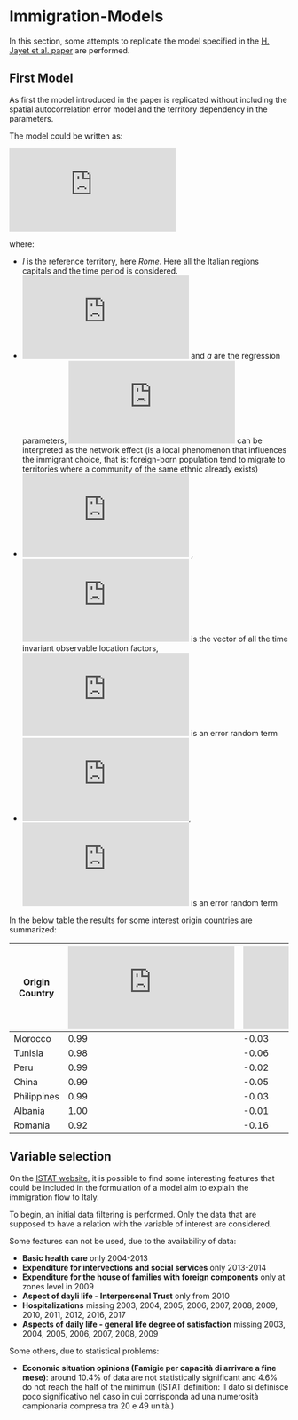 # Immigration-Models

In this section, some attempts to replicate the model specified in the [H. Jayet et al. paper](http://www.jstor.org/stable/41219121?casa_token=kWQZrm4oyF0AAAAA:KeWFnUzB0a35pI6h39ZjcK8jd4njelxV-w_oC98qZM2nro4pkyqIyrDON1KmTmVz7zfRrIvDY3xOU1ws2aQgkOANz_hYo-nkw0SGTtgDH2jGgG9k9g&seq=1#page_scan_tab_contents) are performed.

## First Model
As first the model introduced in the paper is replicated without including the spatial autocorrelation error model and the territory dependency in the parameters.

The model could be written as:

![](https://latex.codecogs.com/gif.latex?ln%28%5Cfrac%7Bn_%7Bi%2Ct%7D%7D%7Bn_%7BI%2Ct%7D%7D%29%20%3D%20%5Cbeta%20ln%28%5Cfrac%7Bn_%7Bi%2Ct-1%7D%7D%7Bn_%7BI%2Ct-1%7D%7D%29%20&plus;%20a%20&plus;%20v_%7Bi%2Ct%7D%2C%20%5Cforall%20i%20%5Cin%20%5B1%2C%20%5Cdots%2C%20I-1%5D%2C%20t%20%5Cin%20%5B1%2C%20%5Cdots%2C%20T%5D)

where:
- *I* is the reference territory, here *Rome*. Here all the Italian regions capitals and the time period is considered.
- ![](https://latex.codecogs.com/gif.latex?%5Cbeta) and *a* are the regression parameters, ![](https://latex.codecogs.com/gif.latex?%5Cbeta) can be interpreted as the network effect (is a local phenomenon that influences the immigrant choice, that is: foreign-born population tend to migrate to territories where a community of the same ethnic already exists)
- ![](https://latex.codecogs.com/gif.latex?%5Calpha_i%20%3D%20x%27_i%20%5Ctheta%20&plus;%20%5Ceta_i) , ![](https://latex.codecogs.com/gif.latex?x%27_%7Bi%7D) is the vector of all the time invariant observable location factors, ![](https://latex.codecogs.com/gif.latex?%5Ceta_i) is an error random term
- ![](https://latex.codecogs.com/gif.latex?v_%7Bi%2Ct%7D%20%3D%20u_%7Bi%2Ct%7D%20-%20u_%7BI%2C%20t%7D), ![](https://latex.codecogs.com/gif.latex?u_%7Bi%2Ct%7D%20%5Csim%20N%280%2C%20%5Csigma%5E2%29) is an error random term

In the below table the results for some interest origin countries are summarized:

| Origin Country  | *![](https://latex.codecogs.com/gif.latex?%5Cbeta)*  | *![](https://latex.codecogs.com/gif.latex?a)*  | *![](https://latex.codecogs.com/gif.latex?R%5E2)*  | *MSE*  |  Pearson's corr. coeff. | Spearman's corr. coeff.  |  Kendall's corr. coeff. |
|---|---|---|---|---|---|---|---|
| Morocco  | 0.99  | -0.03  |  0.986 | 578469.84  | 0.986  |  0.993 | 0.939  |
|Tunisia  |  0.98 | -0.06  |  0.983 | 25260.73  |  0.991 | 0.994  |  0.943 |
|  Peru | 0.99  |  -0.02 | 0.992  |  331153.95 |  0.996 | 0.997  | 0.964  |
|  China | 0.99  |  -0.05 | 0.974  | 1069493.46  |  0.987 | 0.994  |  0.941 |
|  Philippines |  0.99 |  -0.03 | 0.986  | 1440838.19  | 0.993  |0.996  | 0.954  |
| Albania  | 1.00  |  -0.01 | 0.991  |  356591.03 | 0.996  | 0.997  |  0.961 |
| Romania  | 0.92  | -0.16  | 0.976  | 22914934.74  |  0.996 |  0.991 |  0.933 |

## Variable selection
On the [ISTAT website](http://dati.istat.it/#), it is possible to find some interesting features that could be included in the formulation of a model aim to explain the immigration flow to Italy.

To begin, an initial data filtering is performed. Only the data that are supposed to have a relation with the variable of interest are considered.

Some features can not be used, due to the availability of data:
- **Basic health care** only 2004-2013
- **Expenditure for intervections and social services** only 2013-2014
- **Expenditure for the house of families with foreign components** only at zones level in 2009
- **Aspect of dayli life - Interpersonal Trust** only from 2010
- **Hospitalizations** missing 2003, 2004, 2005, 2006, 2007, 2008, 2009, 2010, 2011, 2012, 2016, 2017
- **Aspects of daily life - general life degree of satisfaction** missing 2003, 2004, 2005, 2006, 2007, 2008, 2009

Some others, due to statistical problems:
- **Economic situation opinions (Famigie per capacità di arrivare a fine mese)**: around 10.4% of data are not statistically significant and 4.6% do not reach the half of the minimun (ISTAT definition: Il dato si definisce poco significativo nel caso in cui corrisponda ad una numerosità campionaria compresa tra 20 e 49 unità.)
